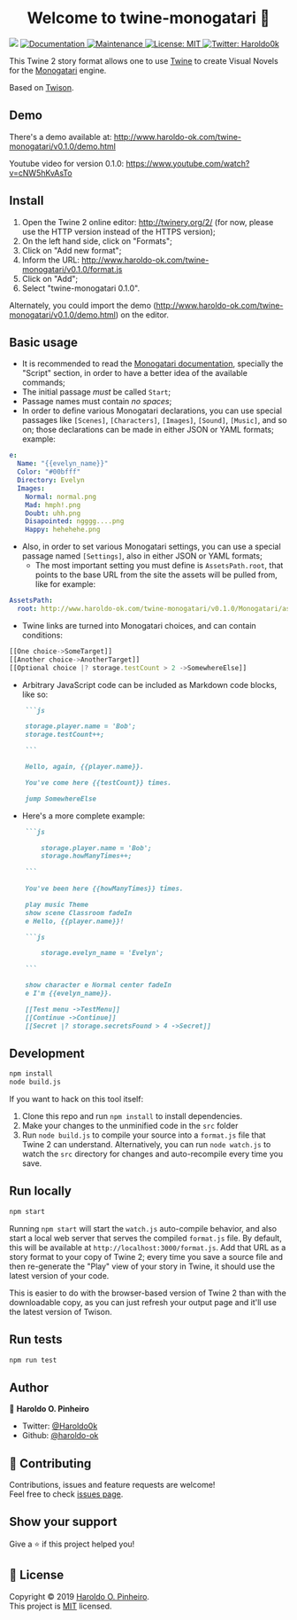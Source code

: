 <h1 align="center">Welcome to twine-monogatari 👋</h1>
<p>
  <img src="https://img.shields.io/badge/version-0.1.0-blue.svg?cacheSeconds=2592000" />
  <a href="https://github.com/haroldo-ok/twine-monogatari#readme">
    <img alt="Documentation" src="https://img.shields.io/badge/documentation-yes-brightgreen.svg" target="_blank" />
  </a>
  <a href="https://github.com/haroldo-ok/twine-monogatari/graphs/commit-activity">
    <img alt="Maintenance" src="https://img.shields.io/badge/Maintained%3F-yes-green.svg" target="_blank" />
  </a>
  <a href="https://github.com/haroldo-ok/twine-monogatari/blob/master/LICENSE">
    <img alt="License: MIT" src="https://img.shields.io/badge/License-MIT-yellow.svg" target="_blank" />
  </a>
  <a href="https://twitter.com/Haroldo0k">
    <img alt="Twitter: Haroldo0k" src="https://img.shields.io/twitter/follow/Haroldo0k.svg?style=social" target="_blank" />
  </a>
</p>

This Twine 2 story format allows one to use [Twine](https://twinery.org/) to create Visual Novels for the [Monogatari](http://monogatari.io) engine.

Based on [Twison](https://github.com/lazerwalker/twison).

## Demo

There's a demo available at: http://www.haroldo-ok.com/twine-monogatari/v0.1.0/demo.html

Youtube video for version 0.1.0: https://www.youtube.com/watch?v=cNW5hKvAsTo

## Install

1. Open the Twine 2 online editor: http://twinery.org/2/  (for now, please use the HTTP version instead of the HTTPS version);
2. On the left hand side, click on "Formats";
3. Click on "Add new format";
4. Inform the URL: http://www.haroldo-ok.com/twine-monogatari/v0.1.0/format.js
5. Click on "Add";
6. Select "twine-monogatari 0.1.0".

Alternately, you could import the demo (http://www.haroldo-ok.com/twine-monogatari/v0.1.0/demo.html) on the editor.

## Basic usage

* It is recommended to read the [Monogatari documentation](https://developers.monogatari.io/documentation/script/audio), specially the "Script" section, in order to have a better idea of the available commands;
* The initial passage *must* be called `Start`;
* Passage names must contain *no spaces*;
* In order to define various  Monogatari declarations, you can use special passages like `[Scenes]`, `[Characters]`, `[Images]`, `[Sound]`, `[Music]`, and so on; those declarations can be made in either JSON or YAML formats; example:
```yaml
e:
  Name: "{{evelyn_name}}"
  Color: "#00bfff"
  Directory: Evelyn
  Images:
    Normal: normal.png
    Mad: hmph!.png
    Doubt: uhh.png
    Disapointed: ngggg....png
    Happy: hehehehe.png
```
* Also, in order to set various Monogatari settings, you can use a special passage named `[Settings]`, also in either JSON or YAML formats;
	* The most important setting you must define is `AssetsPath.root`, that points to the base URL from the site the assets will be pulled from, like for example:
	
```yaml
AssetsPath:
  root: http://www.haroldo-ok.com/twine-monogatari/v0.1.0/Monogatari/assets
```

* Twine links are turned into Monogatari choices, and can contain conditions:

```javascript
[[One choice->SomeTarget]]
[[Another choice->AnotherTarget]]
[[Optional choice |? storage.testCount > 2 ->SomewhereElse]]
```

* Arbitrary JavaScript code can be included as Markdown code blocks, like so:

```markdown
	```js

	storage.player.name = 'Bob';
	storage.testCount++;

	```

	Hello, again, {{player.name}}.

	You've come here {{testCount}} times.

	jump SomewhereElse
```

* Here's a more complete example:

```markdown
	```js

		storage.player.name = 'Bob';
		storage.howManyTimes++;

	```
	
	You've been here {{howManyTimes}} times.

	play music Theme
	show scene Classroom fadeIn
	e Hello, {{player.name}}!

	```js

		storage.evelyn_name = 'Evelyn';

	```

	show character e Normal center fadeIn
	e I'm {{evelyn_name}}.

	[[Test menu ->TestMenu]]
	[[Continue ->Continue]]
	[[Secret |? storage.secretsFound > 4 ->Secret]]
```

## Development

```sh
npm install
node build.js
```

If you want to hack on this tool itself:

1. Clone this repo and run `npm install` to install dependencies.
2. Make your changes to the unminified code in the `src` folder
3. Run `node build.js` to compile your source into a `format.js` file that Twine 2 can understand. Alternatively, you can run `node watch.js` to watch the `src` directory for changes and auto-recompile every time you save.


## Run locally

```sh
npm start
```

Running `npm start` will start the `watch.js` auto-compile behavior, and also start a local web server that serves the compiled `format.js` file. By default, this will be available at `http://localhost:3000/format.js`. Add that URL as a story format to your copy of Twine 2; every time you save a source file and then re-generate the "Play" view of your story in Twine, it should use the latest version of your code.

This is easier to do with the browser-based version of Twine 2 than with the downloadable copy, as you can just refresh your output page and it'll use the latest version of Twison.

## Run tests

```sh
npm run test
```

## Author

👤 **Haroldo O. Pinheiro**

* Twitter: [@Haroldo0k](https://twitter.com/Haroldo0k)
* Github: [@haroldo-ok](https://github.com/haroldo-ok)

## 🤝 Contributing

Contributions, issues and feature requests are welcome!<br />Feel free to check [issues page](https://github.com/haroldo-ok/twine-monogatari/issues).

## Show your support

Give a ⭐️ if this project helped you!

## 📝 License

Copyright © 2019 [Haroldo O. Pinheiro](https://github.com/haroldo-ok).<br />
This project is [MIT](https://github.com/haroldo-ok/twine-monogatari/blob/master/LICENSE) licensed.

